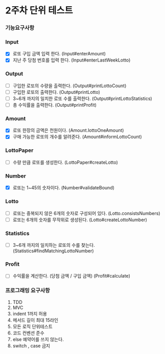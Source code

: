 # 2주차 단위 테스트 

### 기능요구사항
### Input
- [x] 로또 구입 금액 입력 한다. (Input#enterAmount)
- [x] 지난 주 당첨 번호를 입력 한다. (Input#enterLastWeekLotto)

### Output
- [ ] 구입한 로또의 수량을 출력한다. (Output#printLottoCount)
- [ ] 구입한 로또의 출력한다. (Output#printLotto)
- [ ] 3~6개 까지의 일치한 로또 수를 출력한다. (Output#printLottoStatistics)
- [ ] 총 수익률을 출력한다. (Output#printProfit)

### Amount
- [x] 로또 한장의 금액은 천원이다. (Amount.lottoOneAmount)
- [x] 구매 가능한 로또의 개수를 알려준다. (Amount#informLottoCount)

### LottoPaper
- [ ] 수량 만큼 로또를 생성한다. (LottoPaper#createLotto)

### Number
- [x] 로또는 1~45의 숫자이다. (Number#validateBound)

### Lotto
- [ ] 로또는 중복되지 않은 6개의 숫자로 구성되어 있다. (Lotto.consistsNumbers)
- [ ] 로또는 6개의 숫자를 무작위로 생성된다. (Lotto#createLottoNumber)

### Statistics
- [ ] 3~6개 까지의 일치하는 로또의 수를 찾는다. (Statistics#findMatchingLottoNumber)

### Profit
- [ ] 수익률을 계산한다. (당첨 금액 / 구입 금액) (Profit#calculate)

### 프로그래밍 요구사항
1. TDD
2. MVC
3. indent 1까지 허용
4. 메서드 길이 최대 15라인
5. 모든 로직 단위테스트
6. 코드 컨벤션 준수
7. else 예약어를 쓰지 않는다.
8. switch , case 금지
